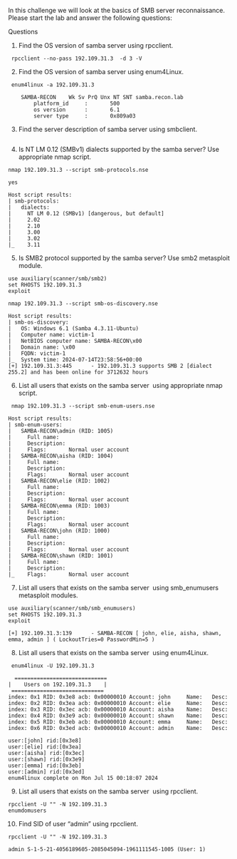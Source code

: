 
In this challenge we will look at the basics of SMB server reconnaissance. Please start the lab and answer the following questions:

Questions

1. Find the OS version of samba server using rpcclient.
```
 rpcclient --no-pass 192.109.31.3  -d 3 -V   
```
   
2. Find the OS version of samba server using enum4Linux.
```
 enum4linux -a 192.109.31.3 

    SAMBA-RECON    Wk Sv PrQ Unx NT SNT samba.recon.lab
        platform_id     :       500
        os version      :       6.1
        server type     :       0x809a03   
```
   
3. Find the server description of samba server using smbclient.
```

```
   
4. Is NT LM 0.12 (SMBv1) dialects supported by the samba server? Use appropriate nmap script.
 ```
nmap 192.109.31.3 --script smb-protocols.nse

yes

Host script results:
| smb-protocols: 
|   dialects: 
|     NT LM 0.12 (SMBv1) [dangerous, but default]
|     2.02
|     2.10
|     3.00
|     3.02
|_    3.11
```
   
   
5. Is SMB2 protocol supported by the samba server? Use smb2 metasploit module.
```
use auxiliary(scanner/smb/smb2)
set RHOSTS 192.109.31.3
exploit 

nmap 192.109.31.3 --script smb-os-discovery.nse

Host script results:
| smb-os-discovery: 
|   OS: Windows 6.1 (Samba 4.3.11-Ubuntu)
|   Computer name: victim-1
|   NetBIOS computer name: SAMBA-RECON\x00
|   Domain name: \x00
|   FQDN: victim-1
|_  System time: 2024-07-14T23:58:56+00:00
[+] 192.109.31.3:445      - 192.109.31.3 supports SMB 2 [dialect 255.2] and has been online for 3712632 hours
```
   
6. List all users that exists on the samba server  using appropriate nmap script.
   
```
 nmap 192.109.31.3 --script smb-enum-users.nse
 
Host script results:
| smb-enum-users: 
|   SAMBA-RECON\admin (RID: 1005)
|     Full name:   
|     Description: 
|     Flags:       Normal user account
|   SAMBA-RECON\aisha (RID: 1004)
|     Full name:   
|     Description: 
|     Flags:       Normal user account
|   SAMBA-RECON\elie (RID: 1002)
|     Full name:   
|     Description: 
|     Flags:       Normal user account
|   SAMBA-RECON\emma (RID: 1003)
|     Full name:   
|     Description: 
|     Flags:       Normal user account
|   SAMBA-RECON\john (RID: 1000)
|     Full name:   
|     Description: 
|     Flags:       Normal user account
|   SAMBA-RECON\shawn (RID: 1001)
|     Full name:   
|     Description: 
|_    Flags:       Normal user account
```
   
7. List all users that exists on the samba server  using smb_enumusers metasploit modules.
```
use auxiliary(scanner/smb/smb_enumusers) 
set RHOSTS 192.109.31.3
exploit 

[+] 192.109.31.3:139      - SAMBA-RECON [ john, elie, aisha, shawn, emma, admin ] ( LockoutTries=0 PasswordMin=5 )
```
   
8. List all users that exists on the samba server  using enum4Linux.
```
 enum4linux -U 192.109.31.3
 
  ============================= 
|    Users on 192.109.31.3    |
 ============================= 
index: 0x1 RID: 0x3e8 acb: 0x00000010 Account: john     Name:   Desc: 
index: 0x2 RID: 0x3ea acb: 0x00000010 Account: elie     Name:   Desc: 
index: 0x3 RID: 0x3ec acb: 0x00000010 Account: aisha    Name:   Desc: 
index: 0x4 RID: 0x3e9 acb: 0x00000010 Account: shawn    Name:   Desc: 
index: 0x5 RID: 0x3eb acb: 0x00000010 Account: emma     Name:   Desc: 
index: 0x6 RID: 0x3ed acb: 0x00000010 Account: admin    Name:   Desc: 

user:[john] rid:[0x3e8]
user:[elie] rid:[0x3ea]
user:[aisha] rid:[0x3ec]
user:[shawn] rid:[0x3e9]
user:[emma] rid:[0x3eb]
user:[admin] rid:[0x3ed]
enum4linux complete on Mon Jul 15 00:18:07 2024
```
   
9. List all users that exists on the samba server  using rpcclient.
```
rpcclient -U "" -N 192.109.31.3
enumdomusers
```
   
10. Find SID of user “admin” using rpcclient.
```
rpcclient -U "" -N 192.109.31.3

admin S-1-5-21-4056189605-2085045094-1961111545-1005 (User: 1)
```